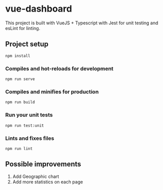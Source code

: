 # vue-dashboard

This project is built with VueJS + Typescript with Jest for unit testing and esLint for linting.

## Project setup
```
npm install
```

### Compiles and hot-reloads for development
```
npm run serve
```

### Compiles and minifies for production
```
npm run build
```

### Run your unit tests
```
npm run test:unit
```

### Lints and fixes files
```
npm run lint
```

## Possible improvements
1) Add Geographic chart
2) Add more statistics on each page